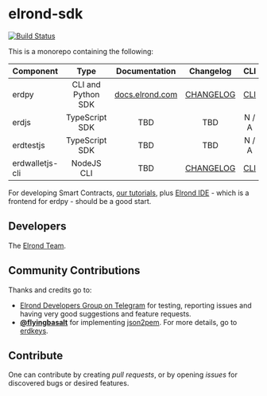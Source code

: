 # elrond-sdk

[![Build Status](https://travis-ci.com/ElrondNetwork/elrond-sdk.svg?branch=master)](https://travis-ci.com/ElrondNetwork/elrond-sdk)

This is a monorepo containing the following:

| Component   |      Type      |  Documentation | Changelog | CLI | Distribution
|----------|:-------------:|:-------------:|:-------------:|:-------------:|:-------------:|
| erdpy |  CLI and Python SDK | [docs.elrond.com](https://docs.elrond.com/tools/erdpy) | [CHANGELOG](erdpy/CHANGELOG.md) | [CLI](erdpy/CLI.md) | [erdpy-up](https://docs.elrond.com/tools/erdpy/installing-erdpy#install-using-erdpy-up) and [PyPi](https://pypi.org/project/erdpy/#history)
| erdjs |    TypeScript SDK   |  TBD | TBD | N / A | [npm](https://www.npmjs.com/package/@elrondnetwork/erdjs)
| erdtestjs |    TypeScript SDK   |  TBD | TBD | N / A | [npm](https://www.npmjs.com/package/@elrondnetwork/erdtestjs)
| erdwalletjs-cli | NodeJS CLI |    TBD | [CHANGELOG](erdwalletjs-cli/CHANGELOG.md) | [CLI](erdwalletjs-cli/README.md)  | [npm](https://www.npmjs.com/package/@elrondnetwork/erdwalletjs-cli)

For developing Smart Contracts, [our tutorials](https://docs.elrond.com/developers/dev-tutorials), plus [Elrond IDE](https://marketplace.visualstudio.com/items?itemName=Elrond.vscode-elrond-ide) - which is a frontend for erdpy - should be a good start. 


## Developers

The [Elrond Team](https://elrond.com/team/).

## Community Contributions

Thanks and credits go to:

- [Elrond Developers Group on Telegram](https://t.me/ElrondDevelopers) for testing, reporting issues and having very good suggestions and feature requests.
-  **[@flyingbasalt](https://github.com/flyingbasalt)** for implementing [json2pem](https://github.com/flyingbasalt/erdkeys/blob/master/erdkeys/json2pem.py). For more details, go to [erdkeys](https://github.com/flyingbasalt/erdkeys).

## Contribute

One can contribute by creating *pull requests*, or by opening *issues* for discovered bugs or desired features.
